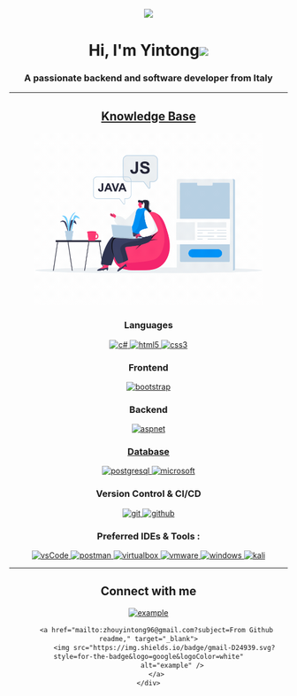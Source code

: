 <p align="center">
    <img style="width:8rem; height:auto"
        src="https://cdn.dribbble.com/users/1787323/screenshots/10091971/media/d43c019bfeff34be8816481e843ea8c1.png" />
</p>

<h1 align="center">Hi, I'm Yintong<img width="30px" src="https://raw.githubusercontent.com/iampavangandhi/iampavangandhi/master/gifs/Hi.gif"></h1>
<h3 font-size="20" align="center">A passionate backend and software developer from Italy</h3>

---

<h2 align="center"><u><b>Knowledge Base</b></u></h2>
<p align="center">
    <img style="width:26rem; height:auto"
        src="https://raw.githubusercontent.com/Elanza-48/Elanza-48/41a4790484e268102dfdab2b7c59d440d3ffafab/resources/img/coders-prog.gif" />
</p>

<h3 align="center">Languages</h3>
<p align="center">
    <a href="https://docs.microsoft.com/it-it/dotnet/csharp/" target="_blank">
        <img src="https://img.shields.io/badge/c%20sharp-339933.svg?style=for-the-badge&logo=csharp&logoColor=white"
            alt="c#" />
    </a>
    <a href="https://www.w3.org/html/" target="_blank">
        <img src="https://img.shields.io/badge/html-E34F26.svg?style=for-the-badge&logo=html5&logoColor=white"
            alt="html5" />
    </a>
    <a href="https://www.w3schools.com/css/" target="_blank">
        <img src="https://img.shields.io/badge/css-1572B6.svg?style=for-the-badge&logo=css3&logoColor=white"
            alt="css3" />
    </a>
</p>

<h3 align="center">Frontend</h3>
<p align="center">
    <a href="https://getbootstrap.com" target="_blank">
        <img src="https://img.shields.io/badge/bootstrap-7952B3.svg?style=for-the-badge&logo=bootstrap&logoColor=white"
            alt="bootstrap" />
    </a>
</p>

<h3 align="center">Backend</h3>
<p align="center">
    <a href="https://dotnet.microsoft.com/apps/aspnet" target="_blank">
        <img src="https://img.shields.io/badge/asp.net-339933.svg?style=for-the-badge&logo=csharp&logoColor=white"
            alt="aspnet" />
</p>

<h3 align="center">Database</h3>
<p align="center">
    <a href="https://www.postgresql.org" target="_blank">
        <img src="https://img.shields.io/badge/postgreSQL-4169E1.svg?style=for-the-badge&logo=postgresql&logoColor=white"
            alt="postgresql" />
    </a>
    <a href="https://www.microsoft.com/it-it/sql-server/sql-server-2019" target="_blank">
        <img src="https://img.shields.io/badge/sql%20Server-183A61.svg?style=for-the-badge&logo=microsoft&logoColor=white"
            alt="microsoft" />
    </a>
</p>

<h3 align="center">Version Control & CI/CD</h3>
<p align="center">
    <a href="https://git-scm.com/" target="_blank">
        <img src="https://img.shields.io/badge/git-F05032.svg?style=for-the-badge&logo=git&logoColor=white" alt="git" />
    </a>
    <a href="https://github.com/yintong-zhou" target="_blank">
        <img src="https://img.shields.io/badge/github-181717.svg?style=for-the-badge&logo=github&logoColor=white"
            alt="github" />
    </a>
</p>

<h3 align="center">Preferred IDEs & Tools :</h3>
<p align="center">
    <a href="https://code.visualstudio.com/" target="_blank">
        <img src="https://img.shields.io/badge/vscode-007ACC.svg?style=for-the-badge&logo=visualstudiocode&logoColor=white"
            alt="vsCode" />
    </a>
    <a href="https://postman.com" target="_blank">
        <img src="https://img.shields.io/badge/postman-FF6C37.svg?style=for-the-badge&logo=postman&logoColor=white"
            alt="postman" />
    </a>
    <a href="https://www.virtualbox.org/" target="_blank">
        <img src="https://img.shields.io/badge/virtualbox-183A61.svg?style=for-the-badge&logo=virtualbox&logoColor=white"
            alt="virtualbox" />
    </a>
    <a href="https://www.vmware.com/it.html" target="_blank">
        <img src="https://img.shields.io/badge/vm%20ware-FFCA28.svg?style=for-the-badge&logo=vmware&logoColor=black"
            alt="vmware" />
    </a>
    <a href="https://www.microsoft.com/en-us/windows/" target="_blank">
        <img src="https://img.shields.io/badge/windows-0067b8.svg?style=for-the-badge&logo=windows&logoColor=white"
            alt="windows" />
    </a>
    <a href="https://www.kali.org/" target="_blank">
        <img src="https://img.shields.io/badge/kali-367BF0.svg?style=for-the-badge&logo=kalilinux&logoColor=white"
            alt="kali" />
    </a>
</p>

----

<h2 align="center">Connect with me</h2>

<div style="margin-top:10px" align="center">
    <div>
        <a href="https://www.linkedin.com/in/yintong-zhou-80692a166/" target="_blank">
            <img src="https://img.shields.io/badge/Linked%20In-0A66C2.svg?style=for-the-badge&logo=linkedin&logoColor=white"
                alt="example" />
        </a>

        <a href="mailto:zhouyintong96@gmail.com?subject=From Github readme," target="_blank">
            <img src="https://img.shields.io/badge/gmail-D24939.svg?style=for-the-badge&logo=google&logoColor=white"
                alt="example" />
        </a>
    </div>
</div>
